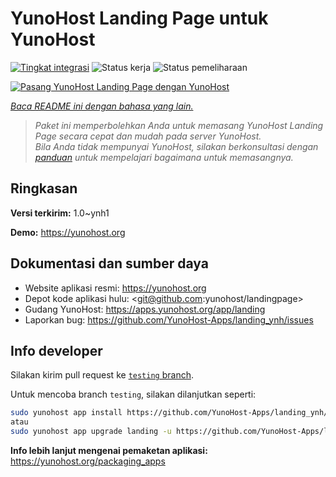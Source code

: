 <!--
N.B.: README ini dibuat secara otomatis oleh <https://github.com/YunoHost/apps/tree/master/tools/readme_generator>
Ini TIDAK boleh diedit dengan tangan.
-->

# YunoHost Landing Page untuk YunoHost

[![Tingkat integrasi](https://dash.yunohost.org/integration/landing.svg)](https://ci-apps.yunohost.org/ci/apps/landing/) ![Status kerja](https://ci-apps.yunohost.org/ci/badges/landing.status.svg) ![Status pemeliharaan](https://ci-apps.yunohost.org/ci/badges/landing.maintain.svg)

[![Pasang YunoHost Landing Page dengan YunoHost](https://install-app.yunohost.org/install-with-yunohost.svg)](https://install-app.yunohost.org/?app=landing)

*[Baca README ini dengan bahasa yang lain.](./ALL_README.md)*

> *Paket ini memperbolehkan Anda untuk memasang YunoHost Landing Page secara cepat dan mudah pada server YunoHost.*  
> *Bila Anda tidak mempunyai YunoHost, silakan berkonsultasi dengan [panduan](https://yunohost.org/install) untuk mempelajari bagaimana untuk memasangnya.*

## Ringkasan



**Versi terkirim:** 1.0~ynh1

**Demo:** <https://yunohost.org>
## Dokumentasi dan sumber daya

- Website aplikasi resmi: <https://yunohost.org>
- Depot kode aplikasi hulu: <git@github.com:yunohost/landingpage>
- Gudang YunoHost: <https://apps.yunohost.org/app/landing>
- Laporkan bug: <https://github.com/YunoHost-Apps/landing_ynh/issues>

## Info developer

Silakan kirim pull request ke [`testing` branch](https://github.com/YunoHost-Apps/landing_ynh/tree/testing).

Untuk mencoba branch `testing`, silakan dilanjutkan seperti:

```bash
sudo yunohost app install https://github.com/YunoHost-Apps/landing_ynh/tree/testing --debug
atau
sudo yunohost app upgrade landing -u https://github.com/YunoHost-Apps/landing_ynh/tree/testing --debug
```

**Info lebih lanjut mengenai pemaketan aplikasi:** <https://yunohost.org/packaging_apps>
